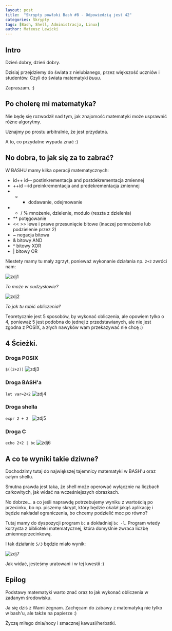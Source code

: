 ```yaml
---
layout: post
title:  "Skrypty powłoki Bash #8 - Odpowiedzią jest 42"
categories: Skrypty
tags: [Bash, Shell, Administracja, Linux]
author: Mateusz Lewicki
---
```

## Intro
Dzień dobry, dzień dobry.

Dzisiaj przejdziemy do świata z nielubianego, przez większość uczniów i studentów. 
Czyli do świata matematyki _buuu_.

Zapraszam. :) 

## Po cholerę mi matematyka?
Nie będę się rozwodził nad tym, jak znajomość matematyki może usprawnić różne algorytmy.

Uznajmy po prostu arbitralnie, że jest przydatna.

A to, co przydatne wypada znać :) 

## No dobra, to jak się za to zabrać?
W BASHU mamy kilka operacji matematycznych: 

- id++ id-- postinkrementacja and postdekrementacja zmiennej
- ++id --id preinkrementacja and predekrementacja zmiennej
- + -    dodawanie, odejmowanie
- * / %  mnożenie, dzielenie, modulo (reszta z dzielenia) 
- **     potęgowanie
- << >>  lewe i prawe przesunięcie bitowe (inaczej pomnożenie lub podzielenie przez 2)
- ~  negacja bitowa 
- &  bitowy AND
- ^  bitowy XOR
- |  bitowy OR


Niestety mamy tu mały zgrzyt, ponieważ wykonanie działania np. `2+2` zwróci nam: 

![zdj1](/assets/images/b8/b81)

_To może w cudzysłowie?_

![zdj2](/assets/images/b8/b82)

_To jak tu robić obliczenia?_

Teoretycznie jest 5 sposobów, by wykonać obliczenia, ale opowiem tylko o 4, ponieważ 5 jest podobna do jednej z przedstawianych, ale nie jest zgodna z POSIX, a złych nawyków wam przekazywać nie chcę :)

## 4 Ścieżki.

### Droga POSIX
`$((2+2))`
![zdj3](/assets/images/b8/b83)
### Droga BASH'a
`let var=2+2`
![zdj4](/assets/images/b8/b84)
### Droga shella
`expr 2 + 2 `
![zdj5](/assets/images/b8/b85)
### Droga C 
`echo 2+2 | bc`
![zdj6](/assets/images/b8/b86)


## A co te wyniki takie dziwne?
Dochodzimy tutaj do największej tajemnicy matematyki w BASH'u oraz całym shellu.

Smutna prawda jest taka, że shell może operować wyłącznie na liczbach całkowitych, jak widać na wcześniejszych obrazkach.

No dobrze... a co jeśli naprawdę potrzebujemy wyniku z wartością po przecinku, bo np. piszemy skrypt, który będzie okalał jakąś aplikację i będzie nakładał ograniczenia, bo chcemy podzielić moc po równo?

Tutaj mamy do dyspozycji program `bc` a dokładniej `bc -l`. Program wtedy korzysta z biblioteki matematycznej, która domyślnie zwraca liczbę zmiennoprzecinkową. 

I tak działanie `5/3` będzie miało wynik:

![zdj7](/assets/images/b8/b87)

Jak widać, jesteśmy uratowani i w tej kwestii :) 

## Epilog

Podstawy matematyki warto znać oraz to jak wykonać obliczenia w zadanym środowisku.

Ja się dziś z Wami żegnam. Zachęcam do zabawy z matematyką nie tylko w bash'u, ale także na papierze :)

Życzę miłego dnia/nocy i smacznej kawusi/herbatki.